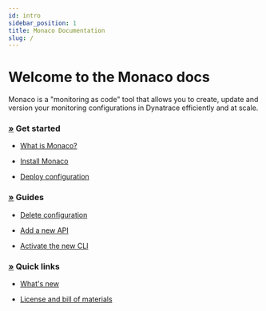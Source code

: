 ```yaml
---
id: intro
sidebar_position: 1
title: Monaco Documentation
slug: /
---
```


# Welcome to the Monaco docs

<p>
Monaco is a "monitoring as code" tool that allows you to create, update and version your monitoring configurations in Dynatrace efficiently and at scale.
</p>


<div class="container-fluid">
  <p></p>

  <div class="row">

  <div class="col-md-6 col sm-12">
    <p></p>
    <h3 id="get-started">
      <a name="get-started" class="anchor" href="#get-started">»</a>
      Get started
    </h3>

  <ul>


  <li>

[What is Monaco?](/Get-started/intro.md)
  </li>

<li>

[Install Monaco](/Get-started/installation.md)

</li>

  <li>

[Deploy configuration](/configuration/deploy_configuration.md)

  </li>

  </ul>


  </div>
  <div class="col-md-6 col sm-12">
    <p></p>
    <h3 id="get-started">
      <a name="get-started" class="anchor" href="#get-started">»</a>
      Guides
    </h3>

  <ul>


  <li>

[Delete configuration](/configuration/delete_config.md)

  </li>

  <li>

[Add a new API](/Guides/add_new_api.md)

  </li>

  <li>

[Activate the new CLI](/commands/experimental-new-cli.md)

  </li>

  </ul>


  </div>

<div class="col-md-6 col sm-12">
    <p></p>
    <h3 id="get-started">
      <a name="get-started" class="anchor" href="#get-started">»</a>
      Quick links
    </h3>

  <ul>

   <li>

[What's new](https://github.com/dynatrace-oss/dynatrace-monitoring-as-code/releases)
  </li>

  <li>

[License and bill of materials](/Useful-links/bill-of-materials.md)  

  </li>

  </ul>


  </div>

  </div>


</div>
